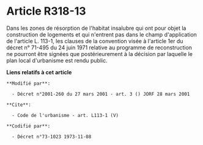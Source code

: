 # Article R318-13

Dans les zones de résorption de l'habitat insalubre qui ont pour objet la construction de logements et qui n'entrent pas dans
le champ d'application de l'article L. 113-1, les clauses de la convention visée à l'article 1er du décret n° 71-495 du 24
juin 1971 relative au programme de reconstruction ne pourront être signées que postérieurement à la décision par laquelle le
plan local d'urbanisme est rendu public.

**Liens relatifs à cet article**

	**Modifié par**:

	  - Décret n°2001-260 du 27 mars 2001 - art. 3 () JORF 28 mars 2001

	**Cite**:

	  - Code de l'urbanisme - art. L113-1 (V)

	**Codifié par**:

	  - Décret n°73-1023 1973-11-08
